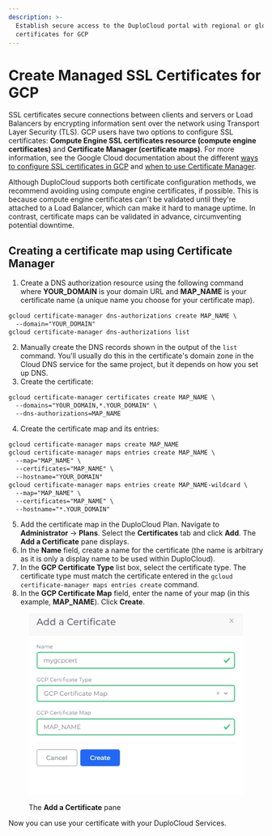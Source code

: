 ```yaml
---
description: >-
  Establish secure access to the DuploCloud portal with regional or global SSL
  certificates for GCP
---
```


# Create Managed SSL Certificates for GCP

SSL certificates secure connections between clients and servers or Load Balancers by encrypting information sent over the network using Transport Layer Security (TLS). GCP users have two options to configure SSL certificates: **Compute Engine SSL certificates resource (compute engine certificates)** and **Certificate Manager (certificate maps)**. For more information, see the Google Cloud documentation about the different [ways to configure SSL certificates in GCP](https://cloud.google.com/load-balancing/docs/ssl-certificates#config-tech) and [when to use Certificate Manager](https://cloud.google.com/certificate-manager/docs/overview#when-to-use).&#x20;

Although DuploCloud supports both certificate configuration methods, we recommend avoiding using compute engine certificates, if possible. This is because compute engine certificates can't be validated until they're attached to a Load Balancer, which can make it hard to manage uptime. In contrast, certificate maps can be validated in advance, circumventing potential downtime.&#x20;

## Creating a certificate map using Certificate Manager

1. Create a DNS authorization resource using the following command where **YOUR\_DOMAIN** is your domain URL and **MAP\_NAME** is your certificate name (a unique name you choose for your certificate map).&#x20;

```
gcloud certificate-manager dns-authorizations create MAP_NAME \
  --domain="YOUR_DOMAIN"
gcloud certificate-manager dns-authorizations list
```

2. Manually create the DNS records shown in the output of the `list` command. You'll usually do this in the certificate's domain zone in the Cloud DNS service for the same project, but it depends on how you set up DNS.&#x20;
3. Create the certificate:

```
gcloud certificate-manager certificates create MAP_NAME \
  --domains="YOUR_DOMAIN,*.YOUR_DOMAIN" \
  --dns-authorizations=MAP_NAME
```

4. Create the certificate map and its entries:

```
gcloud certificate-manager maps create MAP_NAME
gcloud certificate-manager maps entries create MAP_NAME \
  --map="MAP_NAME" \
  --certificates="MAP_NAME" \
  --hostname="YOUR_DOMAIN"
gcloud certificate-manager maps entries create MAP_NAME-wildcard \
  --map="MAP_NAME" \
  --certificates="MAP_NAME" \
  --hostname="*.YOUR_DOMAIN"
```

5. Add the certificate map in the DuploCloud Plan. Navigate to **Administrator** -> **Plans**. Select the **Certificates** tab and click **Add**. The **Add a Certificate** pane displays.&#x20;
6. In the **Name** field, create a name for the certificate (the name is arbitrary as it is only a display name to be used within DuploCloud).&#x20;
7. In the **GCP Certificate Type** list box, select the certificate type. The certificate type must match the certificate entered in the `gcloud certificate-manager maps entries create` command.&#x20;
8. In the **GCP Certificate Map** field, enter the name of your map (in this example, **MAP\_NAME**). Click **Create**.

<div align="left">

<figure><img src="../../.gitbook/assets/add cert image.png" alt=""><figcaption><p>The <strong>Add a Certificate</strong> pane</p></figcaption></figure>

</div>

Now you can use your certificate with your DuploCloud Services.
